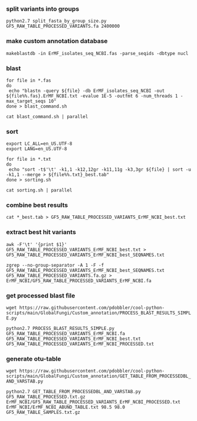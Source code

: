 
### split variants into groups

`python2.7 split_fasta_by_group_size.py GF5_RAW_TABLE_PROCESSED_VARIANTS.fa 2400000`


### make custom annotation database

`makeblastdb -in ErMF_isolates_seq_NCBI.fas -parse_seqids -dbtype nucl`


### blast

```
for file in *.fas
do  
 echo "blastn -query ${file} -db ErMF_isolates_seq_NCBI -out ${file%%.fas}.ErMF_NCBI.txt -evalue 1E-5 -outfmt 6 -num_threads 1 -max_target_seqs 10"
done > blast_command.sh
```

`cat blast_command.sh | parallel`


### sort

```
export LC_ALL=en_US.UTF-8
export LANG=en_US.UTF-8
```

```
for file in *.txt
do  
 echo "sort -t$'\t' -k1,1 -k12,12gr -k11,11g -k3,3gr ${file} | sort -u -k1,1 --merge > ${file%%.txt}_best.tab"
done > sorting.sh
```

`cat sorting.sh | parallel`


### combine best results

`cat *_best.tab > GF5_RAW_TABLE_PROCESSED_VARIANTS_ErMF_NCBI_best.txt`


### extract best hit variants


`awk -F'\t' '{print $1}' GF5_RAW_TABLE_PROCESSED_VARIANTS_ErMF_NCBI_best.txt > GF5_RAW_TABLE_PROCESSED_VARIANTS_ErMF_NCBI_best_SEQNAMES.txt`

`zgrep --no-group-separator -A 1 -F -f GF5_RAW_TABLE_PROCESSED_VARIANTS_ErMF_NCBI_best_SEQNAMES.txt GF5_RAW_TABLE_PROCESSED_VARIANTS.fa.gz > ErMF_NCBI/GF5_RAW_TABLE_PROCESSED_VARIANTS_ErMF_NCBI.fa`

### get processed blast file

`wget https://raw.githubusercontent.com/pdobbler/cool-python-scripts/main/GlobalFungi/Custom_annotation/PROCESS_BLAST_RESULTS_SIMPLE.py`

`python2.7 PROCESS_BLAST_RESULTS_SIMPLE.py GF5_RAW_TABLE_PROCESSED_VARIANTS_ErMF_NCBI.fa GF5_RAW_TABLE_PROCESSED_VARIANTS_ErMF_NCBI_best.txt GF5_RAW_TABLE_PROCESSED_VARIANTS_ErMF_NCBI_PROCESSED.txt`


### generate otu-table

`wget https://raw.githubusercontent.com/pdobbler/cool-python-scripts/main/GlobalFungi/Custom_annotation/GET_TABLE_FROM_PROCESSEDBL_AND_VARSTAB.py`

`python2.7 GET_TABLE_FROM_PROCESSEDBL_AND_VARSTAB.py GF5_RAW_TABLE_PROCESSED.txt.gz ErMF_NCBI/GF5_RAW_TABLE_PROCESSED_VARIANTS_ErMF_NCBI_PROCESSED.txt ErMF_NCBI/ErMF_NCBI_ABUND_TABLE.txt 98.5 98.0 GF5_RAW_TABLE_SAMPLES.txt.gz`

